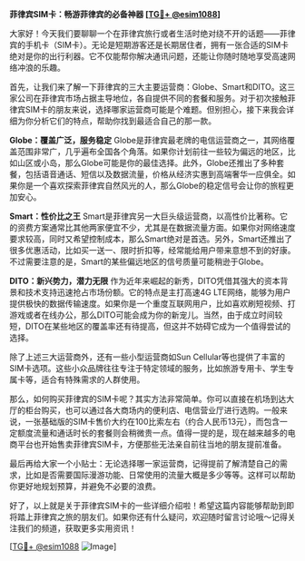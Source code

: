 **菲律宾SIM卡：畅游菲律宾的必备神器 [[TG💪+ @esim1088](https://t.me/s/esim1088)]**

大家好！今天我们要聊聊一个在菲律宾旅行或者生活时绝对绕不开的话题——菲律宾的手机卡（SIM卡）。无论是短期游客还是长期居住者，拥有一张合适的SIM卡绝对是你的出行利器。它不仅能帮你解决通讯问题，还能让你随时随地享受高速网络冲浪的乐趣。

首先，让我们来了解一下菲律宾的三大主要运营商：Globe、Smart和DITO。这三家公司在菲律宾市场占据主导地位，各自提供不同的套餐和服务。对于初次接触菲律宾SIM卡的朋友来说，选择哪家运营商可能是个难题。但别担心，接下来我会详细为你分析它们的特点，帮助你找到最适合自己的那一款。

**Globe：覆盖广泛，服务稳定**
Globe是菲律宾最老牌的电信运营商之一，其网络覆盖范围非常广，几乎遍布全国各个角落。如果你计划前往一些较为偏远的地区，比如山区或小岛，那么Globe可能是你的最佳选择。此外，Globe还推出了多种套餐，包括语音通话、短信以及数据流量，价格从经济实惠到高端奢华一应俱全。如果你是一个喜欢探索菲律宾自然风光的人，那么Globe的稳定信号会让你的旅程更加安心。

**Smart：性价比之王**
Smart是菲律宾另一大巨头级运营商，以高性价比著称。它的资费方案通常比其他两家便宜不少，尤其是在数据流量方面。如果你对网络速度要求较高，同时又希望控制成本，那么Smart绝对是首选。另外，Smart还推出了很多优惠活动，比如买一送一、限时折扣等，经常能给用户带来意想不到的好康。不过需要注意的是，Smart的某些偏远地区的信号质量可能稍逊于Globe。

**DITO：新兴势力，潜力无限**
作为近年来崛起的新秀，DITO凭借其强大的资本背景和技术支持迅速抢占市场份额。它的特点是主打高速4G LTE网络，能够为用户提供极快的数据传输速度。如果你是一个重度互联网用户，比如喜欢刷短视频、打游戏或者在线办公，那么DITO可能会成为你的新宠儿。当然，由于成立时间较短，DITO在某些地区的覆盖率还有待提高，但这并不妨碍它成为一个值得尝试的选择。

除了上述三大运营商外，还有一些小型运营商如Sun Cellular等也提供了丰富的SIM卡选项。这些小众品牌往往专注于特定领域的服务，比如旅游专用卡、学生专属卡等，适合有特殊需求的人群使用。

那么，如何购买菲律宾的SIM卡呢？其实方法非常简单。你可以直接在机场到达大厅的柜台购买，也可以通过各大商场内的便利店、电信营业厅进行选购。一般来说，一张基础版的SIM卡售价大约在100比索左右（约合人民币13元），而包含一定额度流量和通话时长的套餐则会稍微贵一点。值得一提的是，现在越来越多的电商平台也开始售卖菲律宾SIM卡，方便那些无法亲自前往当地的朋友提前准备。

最后再给大家一个小贴士：无论选择哪一家运营商，记得提前了解清楚自己的需求，比如是否需要国际漫游功能、日常使用的流量大概是多少等等。这样可以帮助你更好地规划预算，并避免不必要的浪费。

好了，以上就是关于菲律宾SIM卡的一些详细介绍啦！希望这篇内容能够帮助到即将踏上菲律宾之旅的朋友们。如果你还有什么疑问，欢迎随时留言讨论哦～记得关注我们的频道，获取更多实用资讯！

[[TG💪+ @esim1088](https://t.me/s/esim1088) ![Image](https://i.postimg.cc/4NQfJmqS/Snipaste-2025-05-13-00-14-12.png)]